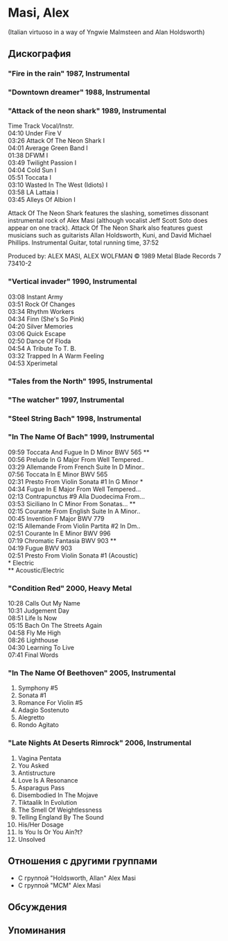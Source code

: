# Masi, Alex

(Italian virtuoso in a way of Yngwie Malmsteen and Alan Holdsworth)

## Дискография

### "Fire in the rain" 1987, Instrumental



### "Downtown dreamer" 1988, Instrumental



### "Attack of the neon shark" 1989, Instrumental

Time Track Vocal/Instr.  
04:10  Under Fire  V  
03:26  Attack Of The Neon Shark  I  
04:01  Average Green Band  I  
01:38  DFWM  I  
03:49  Twilight Passion  I  
04:04  Cold Sun  I  
05:51  Toccata  I  
03:10  Wasted In The West (Idiots)  I  
03:58  LA Lattaia  I  
03:45  Alleys Of Albion  I  


Attack Of The Neon Shark features the slashing, sometimes dissonant instrumental rock of Alex Masi (although vocalist Jeff Scott Soto does appear on one track). Attack Of The Neon Shark also features guest musicians such as guitarists Allan Holdsworth, Kuni, and David Michael Phillips. Instrumental Guitar, total running time, 37:52 

Produced by: ALEX MASI, ALEX WOLFMAN
© 1989 Metal Blade Records
7 73410-2





### "Vertical invader" 1990, Instrumental

03:08  Instant Army    
03:51  Rock Of Changes    
03:34  Rhythm Workers    
04:34  Finn (She's So Pink)    
04:20  Silver Memories    
03:06  Quick Escape    
02:50  Dance Of Floda    
04:54  A Tribute To T. B.    
03:32  Trapped In A Warm Feeling    
04:53  Xperimetal    



### "Tales from the North" 1995, Instrumental



### "The watcher" 1997, Instrumental



### "Steel String Bach" 1998, Instrumental



### "In The Name Of Bach" 1999, Instrumental

09:59  Toccata And Fugue In D Minor BWV 565 **  
00:56  Prelude In G Major From Well Tempered..  
03:29  Allemande From French Suite In D Minor..  
07:56  Toccata In E Minor BWV 565  
02:31  Presto From Violin Sonata #1 In G Minor *  
04:34  Fugue In E Major From Well Tempered...  
02:13  Contrapunctus #9 Alla Duodecima From...  
03:53  Siciliano In C Minor From Sonatas... **  
02:15  Courante From English Suite In A Minor..  
00:45  Invention F Major BWV 779  
02:15  Allemande From Violin Partita #2 In Dm..  
02:51  Courante In E Minor BWV 996  
07:19  Chromatic Fantasia BWV 903 **  
04:19  Fugue BWV 903  
02:51  Presto From Violin Sonata #1 (Acoustic)  
    * Electric  
   ** Acoustic/Electric  


### "Condition Red" 2000, Heavy Metal

10:28  Calls Out My Name  
10:31  Judgement Day  
08:51  Life Is Now  
05:15  Bach On The Streets Again  
04:58  Fly Me High  
08:26  Lighthouse  
04:30  Learning To Live  
07:41  Final Words  


### "In The Name Of Beethoven" 2005, Instrumental

01. Symphony #5
02. Sonata #1
03. Romance For Violin #5
04. Adagio Sostenuto
05. Alegretto
06. Rondo Agitato

### "Late Nights At Deserts Rimrock" 2006, Instrumental

1. Vagina Pentata
2. You Asked
3. Antistructure
4. Love Is A Resonance
5. Asparagus Pass
6. Disembodied In The Mojave
7. Tiktaalik In Evolution
8. The Smell Of Weightlessness
9. Telling England By The Sound
10. His/Her Dosage
11. Is You Is Or You Ain?t?
12. Unsolved


## Отношения с другими группами

* C группой "Holdsworth, Allan" Alex Masi
* C группой "MCM" Alex Masi

## Обсуждения


## Упоминания

